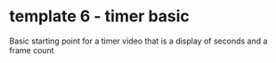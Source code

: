 # template 6 - timer basic

Basic starting point for a timer video that is a display of seconds and a frame count
